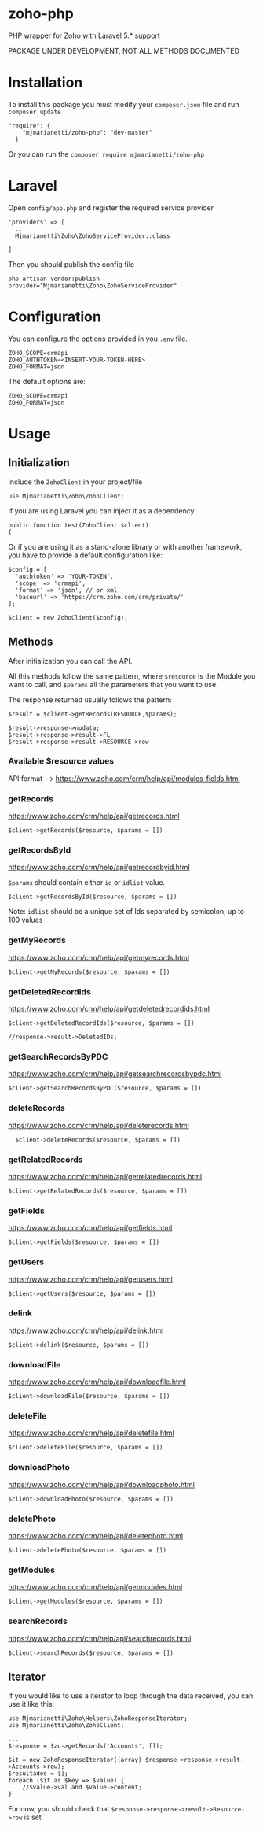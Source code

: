 # zoho-php
PHP wrapper for Zoho with Laravel 5.* support

PACKAGE UNDER DEVELOPMENT, NOT ALL METHODS DOCUMENTED

# Installation

To install this package you must modify your `composer.json` file and run `composer update`

    "require": {
        "mjmarianetti/zoho-php": "dev-master"
      }

Or you can run the `composer require mjmarianetti/zoho-php`

# Laravel

Open `config/app.php` and register the required service provider

    'providers' => [
      ...
      Mjmarianetti\Zoho\ZohoServiceProvider::class

    ]

Then you should publish the config file

    php artisan vendor:publish --provider="Mjmarianetti\Zoho\ZohoServiceProvider"


# Configuration

You can configure the options provided in you `.env` file.

    ZOHO_SCOPE=crmapi
    ZOHO_AUTHTOKEN=<INSERT-YOUR-TOKEN-HERE>
    ZOHO_FORMAT=json

The default options are:

    ZOHO_SCOPE=crmapi
    ZOHO_FORMAT=json

# Usage

## Initialization

Include the `ZohoClient` in your project/file

    use Mjmarianetti\Zoho\ZohoClient;

If you are using Laravel you can inject it as a dependency

    public function test(ZohoClient $client)
    {

Or if you are using it as a stand-alone library or with another framework, you have to provide a default configuration like:

    $config = [
      'authtoken' => 'YOUR-TOKEN',
      'scope' => 'crmapi',
      'format' => 'json', // or xml
      'baseurl' => 'https://crm.zoho.com/crm/private/'
    ];

    $client = new ZohoClient($config);

## Methods

After initialization you can call the API.

All this methods follow the same pattern, where `$resource` is the Module you want to call, and `$params` all the parameters that you want to use.

The response returned usually follows the pattern:

    $result = $client->getRecords(RESOURCE,$params);

    $result->response->nodata;
    $result->response->result->FL
    $result->response->result->RESOURCE->row

### Available $resource values

API format --> https://www.zoho.com/crm/help/api/modules-fields.html


### getRecords

https://www.zoho.com/crm/help/api/getrecords.html

    $client->getRecords($resource, $params = [])

### getRecordsById

https://www.zoho.com/crm/help/api/getrecordbyid.html

`$params` should contain either `id` or `idlist` value.

    $client->getRecordsById($resource, $params = [])


Note: `idlist` should be a unique set of Ids separated by semicolon, up to 100 values

### getMyRecords

https://www.zoho.com/crm/help/api/getmyrecords.html

    $client->getMyRecords($resource, $params = [])


### getDeletedRecordIds

https://www.zoho.com/crm/help/api/getdeletedrecordids.html

    $client->getDeletedRecordIds($resource, $params = [])

    //response->result->DeletedIDs;


### getSearchRecordsByPDC

https://www.zoho.com/crm/help/api/getsearchrecordsbypdc.html

    $client->getSearchRecordsByPDC($resource, $params = [])

### deleteRecords

https://www.zoho.com/crm/help/api/deleterecords.html

      $client->deleteRecords($resource, $params = [])

### getRelatedRecords

https://www.zoho.com/crm/help/api/getrelatedrecords.html

    $client->getRelatedRecords($resource, $params = [])

### getFields

https://www.zoho.com/crm/help/api/getfields.html

    $client->getFields($resource, $params = [])

### getUsers

https://www.zoho.com/crm/help/api/getusers.html

    $client->getUsers($resource, $params = [])


### delink

https://www.zoho.com/crm/help/api/delink.html

    $client->delink($resource, $params = [])


### downloadFile

https://www.zoho.com/crm/help/api/downloadfile.html

    $client->downloadFile($resource, $params = [])

### deleteFile

https://www.zoho.com/crm/help/api/deletefile.html

    $client->deleteFile($resource, $params = [])

### downloadPhoto

https://www.zoho.com/crm/help/api/downloadphoto.html

    $client->downloadPhoto($resource, $params = [])

### deletePhoto

https://www.zoho.com/crm/help/api/deletephoto.html

    $client->deletePhoto($resource, $params = [])

### getModules

https://www.zoho.com/crm/help/api/getmodules.html

    $client->getModules($resource, $params = [])

### searchRecords

https://www.zoho.com/crm/help/api/searchrecords.html

    $client->searchRecords($resource, $params = [])


## Iterator

If you would like to use a iterator to loop through the data received, you can use it like this:

    use Mjmarianetti\Zoho\Helpers\ZohoResponseIterator;
    use Mjmarianetti\Zoho\ZohoClient;

    ...
    $response = $zc->getRecords('Accounts', []);

    $it = new ZohoResponseIterator((array) $response->response->result->Accounts->row);
    $resultados = [];
    foreach ($it as $key => $value) {
        //$value->val and $value->content;      
    }

For now, you should check that `$response->response->result->Resource->row` is set
